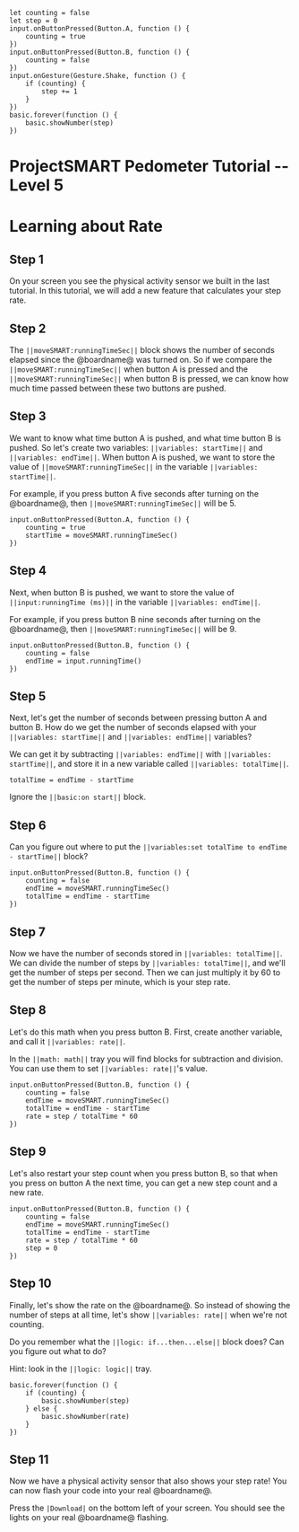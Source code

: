 ```template
let counting = false
let step = 0
input.onButtonPressed(Button.A, function () {
    counting = true
})
input.onButtonPressed(Button.B, function () {
    counting = false
})
input.onGesture(Gesture.Shake, function () {
    if (counting) {
        step += 1
    }
})
basic.forever(function () {
    basic.showNumber(step)
})
```

# ProjectSMART Pedometer Tutorial -- Level 5
# Learning about Rate

## Step 1

On your screen you see the physical activity sensor we built in the last tutorial.
In this tutorial, we will add a new feature that calculates your step rate.

## Step 2

The ``||moveSMART:runningTimeSec||`` block shows the number of seconds elapsed since the @boardname@ was turned on.
So if we compare the ``||moveSMART:runningTimeSec||`` when button A is pressed and the ``||moveSMART:runningTimeSec||`` when button B is pressed,
we can know how much time passed between these two buttons are pushed.

## Step 3

We want to know what time button A is pushed, and what time button B is pushed.
So let's create two variables: ``||variables: startTime||`` and ``||variables: endTime||``.
When button A is pushed, we want to store the value of ``||moveSMART:runningTimeSec||`` in the variable
``||variables: startTime||``.

For example, if you press button A five seconds after turning on the @boardname@,
then ``||moveSMART:runningTimeSec||`` will be 5.

```blocks
input.onButtonPressed(Button.A, function () {
    counting = true
    startTime = moveSMART.runningTimeSec()
})
```

## Step 4

Next, when button B is pushed, we want to store the value of ``||input:runningTime (ms)||`` in the variable
``||variables: endTime||``.

For example, if you press button B nine seconds after turning on the @boardname@,
then ``||moveSMART:runningTimeSec||`` will be 9.

```blocks
input.onButtonPressed(Button.B, function () {
    counting = false
    endTime = input.runningTime()
})
```

## Step 5

Next, let's get the number of seconds between pressing button A and button B.
How do we get the number of seconds elapsed with your ``||variables: startTime||`` and ``||variables: endTime||`` variables?

We can get it by subtracting ``||variables: endTime||`` with ``||variables: startTime||``, 
and store it in a new variable called ``||variables: totalTime||``.

```blocks
totalTime = endTime - startTime
```
Ignore the ``||basic:on start||`` block.

## Step 6

Can you figure out where to put the ``||variables:set totalTime to endTime - startTime||`` block?

```blocks
input.onButtonPressed(Button.B, function () {
    counting = false
    endTime = moveSMART.runningTimeSec()
    totalTime = endTime - startTime
})
```

## Step 7

Now we have the number of seconds stored in ``||variables: totalTime||``.
We can divide the number of steps by ``||variables: totalTime||``, and we'll get the number of steps per second.
Then we can just multiply it by 60 to get the number of steps per minute, which is your step rate.

## Step 8

Let's do this math when you press button B.
First, create another variable, and call it ``||variables: rate||``.

In the ``||math: math||`` tray you will find blocks for subtraction and division.
You can use them to set ``||variables: rate||``'s value.

```blocks
input.onButtonPressed(Button.B, function () {
    counting = false
    endTime = moveSMART.runningTimeSec()
    totalTime = endTime - startTime
    rate = step / totalTime * 60
})
```

## Step 9

Let's also restart your step count when you press button B,
so that when you press on button A the next time, you can get a new step count and a new rate.

```blocks
input.onButtonPressed(Button.B, function () {
    counting = false
    endTime = moveSMART.runningTimeSec()
    totalTime = endTime - startTime
    rate = step / totalTime * 60
    step = 0
})
```

## Step 10

Finally, let's show the rate on the @boardname@.
So instead of showing the number of steps at all time, let's show ``||variables: rate||`` when we're not counting.

Do you remember what the ``||logic: if...then...else||`` block does?
Can you figure out what to do?

Hint: look in the ``||logic: logic||`` tray.

```block
basic.forever(function () {
    if (counting) {
        basic.showNumber(step)
    } else {
        basic.showNumber(rate)
    }
})
```

## Step 11

Now we have a physical activity sensor that also shows your step rate!
You can now flash your code into your real @boardname@.

Press the ``|Download|`` on the bottom left of your screen.
You should see the lights on your real @boardname@ flashing.
